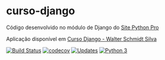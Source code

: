 # curso-django
Código desenvolvido no módulo de Django do [Site Python Pro](www.python.pro.br)

Aplicação disponível em [Curso Django - Walter Schmidt Silva](https://wschmidts-pythonprodjango.herokuapp.com/)

[![Build Status](https://travis-ci.org/WschmidtS/curso-django.svg?branch=master)](https://travis-ci.org/WschmidtS/curso-django)
[![codecov](https://codecov.io/gh/WschmidtS/curso-django/branch/master/graph/badge.svg)](https://codecov.io/gh/WschmidtS/curso-django)
[![Updates](https://pyup.io/repos/github/WschmidtS/curso-django/shield.svg)](https://pyup.io/repos/github/WschmidtS/curso-django/)
[![Python 3](https://pyup.io/repos/github/WschmidtS/curso-django/python-3-shield.svg)](https://pyup.io/repos/github/WschmidtS/curso-django/)

